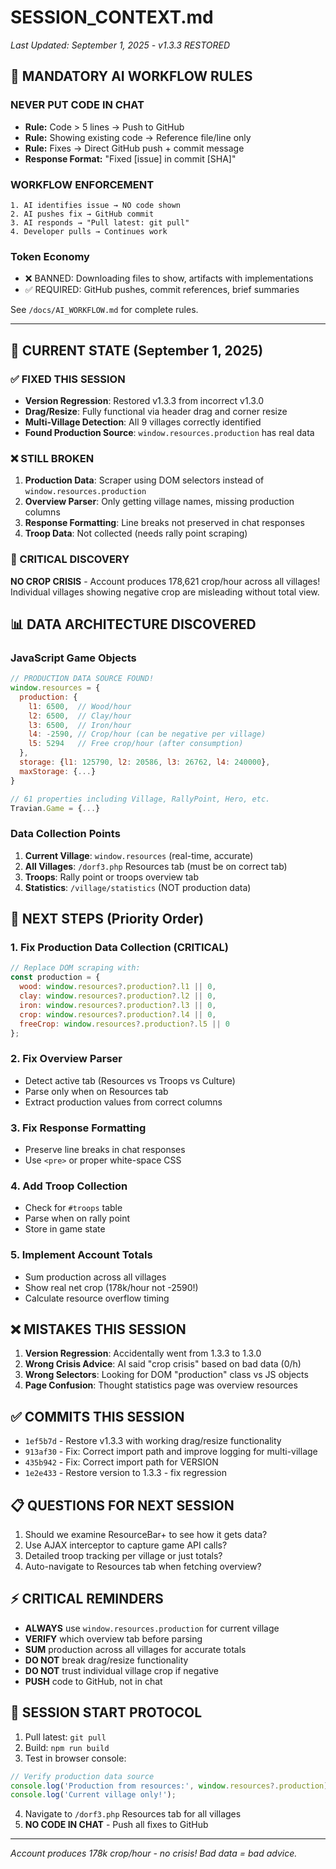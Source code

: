 # SESSION_CONTEXT.md
*Last Updated: September 1, 2025 - v1.3.3 RESTORED*

## 🚨 MANDATORY AI WORKFLOW RULES

### NEVER PUT CODE IN CHAT
- **Rule:** Code > 5 lines → Push to GitHub
- **Rule:** Showing existing code → Reference file/line only  
- **Rule:** Fixes → Direct GitHub push + commit message
- **Response Format:** "Fixed [issue] in commit [SHA]"

### WORKFLOW ENFORCEMENT
```
1. AI identifies issue → NO code shown
2. AI pushes fix → GitHub commit
3. AI responds → "Pull latest: git pull"
4. Developer pulls → Continues work
```

### Token Economy
- ❌ BANNED: Downloading files to show, artifacts with implementations
- ✅ REQUIRED: GitHub pushes, commit references, brief summaries

See `/docs/AI_WORKFLOW.md` for complete rules.

---

## 🎯 CURRENT STATE (September 1, 2025)

### ✅ FIXED THIS SESSION
- **Version Regression**: Restored v1.3.3 from incorrect v1.3.0
- **Drag/Resize**: Fully functional via header drag and corner resize
- **Multi-Village Detection**: All 9 villages correctly identified
- **Found Production Source**: `window.resources.production` has real data

### ❌ STILL BROKEN
1. **Production Data**: Scraper using DOM selectors instead of `window.resources.production`
2. **Overview Parser**: Only getting village names, missing production columns
3. **Response Formatting**: Line breaks not preserved in chat responses
4. **Troop Data**: Not collected (needs rally point scraping)

### 🎉 CRITICAL DISCOVERY
**NO CROP CRISIS** - Account produces 178,621 crop/hour across all villages!
Individual villages showing negative crop are misleading without total view.

## 📊 DATA ARCHITECTURE DISCOVERED

### JavaScript Game Objects
```javascript
// PRODUCTION DATA SOURCE FOUND!
window.resources = {
  production: {
    l1: 6500,  // Wood/hour
    l2: 6500,  // Clay/hour  
    l3: 6500,  // Iron/hour
    l4: -2590, // Crop/hour (can be negative per village)
    l5: 5294   // Free crop/hour (after consumption)
  },
  storage: {l1: 125790, l2: 20586, l3: 26762, l4: 240000},
  maxStorage: {...}
}

// 61 properties including Village, RallyPoint, Hero, etc.
Travian.Game = {...}
```

### Data Collection Points
1. **Current Village**: `window.resources` (real-time, accurate)
2. **All Villages**: `/dorf3.php` Resources tab (must be on correct tab)
3. **Troops**: Rally point or troops overview tab
4. **Statistics**: `/village/statistics` (NOT production data)

## 🔧 NEXT STEPS (Priority Order)

### 1. Fix Production Data Collection (CRITICAL)
```javascript
// Replace DOM scraping with:
const production = {
  wood: window.resources?.production?.l1 || 0,
  clay: window.resources?.production?.l2 || 0,
  iron: window.resources?.production?.l3 || 0,
  crop: window.resources?.production?.l4 || 0,
  freeCrop: window.resources?.production?.l5 || 0
};
```

### 2. Fix Overview Parser
- Detect active tab (Resources vs Troops vs Culture)
- Parse only when on Resources tab
- Extract production values from correct columns

### 3. Fix Response Formatting
- Preserve line breaks in chat responses
- Use `<pre>` or proper white-space CSS

### 4. Add Troop Collection
- Check for `#troops` table
- Parse when on rally point
- Store in game state

### 5. Implement Account Totals
- Sum production across all villages
- Show real net crop (178k/hour not -2590!)
- Calculate resource overflow timing

## ❌ MISTAKES THIS SESSION
1. **Version Regression**: Accidentally went from 1.3.3 to 1.3.0
2. **Wrong Crisis Advice**: AI said "crop crisis" based on bad data (0/h)
3. **Wrong Selectors**: Looking for DOM "production" class vs JS objects
4. **Page Confusion**: Thought statistics page was overview resources

## ✅ COMMITS THIS SESSION
- `1ef5b7d` - Restore v1.3.3 with working drag/resize functionality
- `913af30` - Fix: Correct import path and improve logging for multi-village
- `435b942` - Fix: Correct import path for VERSION
- `1e2e433` - Restore version to 1.3.3 - fix regression

## 📋 QUESTIONS FOR NEXT SESSION
1. Should we examine ResourceBar+ to see how it gets data?
2. Use AJAX interceptor to capture game API calls?
3. Detailed troop tracking per village or just totals?
4. Auto-navigate to Resources tab when fetching overview?

## ⚡ CRITICAL REMINDERS
- **ALWAYS** use `window.resources.production` for current village
- **VERIFY** which overview tab before parsing
- **SUM** production across all villages for accurate totals
- **DO NOT** break drag/resize functionality
- **DO NOT** trust individual village crop if negative
- **PUSH** code to GitHub, not in chat

## 🚀 SESSION START PROTOCOL
1. Pull latest: `git pull`
2. Build: `npm run build`
3. Test in browser console:
```javascript
// Verify production data source
console.log('Production from resources:', window.resources?.production);
console.log('Current village only!');
```
4. Navigate to `/dorf3.php` Resources tab for all villages
5. **NO CODE IN CHAT** - Push all fixes to GitHub

---
*Account produces 178k crop/hour - no crisis! Bad data = bad advice.*